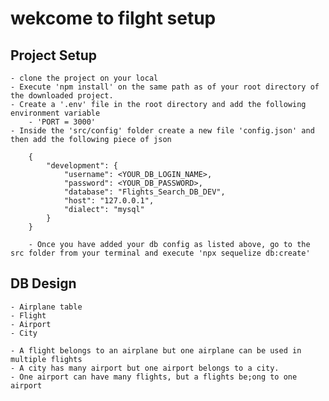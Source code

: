 # wekcome to filght setup

## Project Setup
    - clone the project on your local
    - Execute 'npm install' on the same path as of your root directory of the downloaded project.
    - Create a '.env' file in the root directory and add the following environment variable
        - 'PORT = 3000'
    - Inside the 'src/config' folder create a new file 'config.json' and then add the following piece of json

```
    {
        "development": {
            "username": <YOUR_DB_LOGIN_NAME>,
            "password": <YOUR_DB_PASSWORD>,
            "database": "Flights_Search_DB_DEV",
            "host": "127.0.0.1",
            "dialect": "mysql"
        }
    }

```
```
    - Once you have added your db config as listed above, go to the src folder from your terminal and execute 'npx sequelize db:create'
```

## DB Design

    - Airplane table
    - Flight
    - Airport
    - City
    
    - A flight belongs to an airplane but one airplane can be used in multiple flights
    - A city has many airport but one airport belongs to a city.
    - One airport can have many flights, but a flights be;ong to one airport